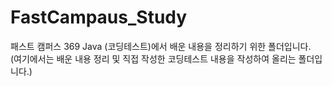 # FastCampaus_Study

패스트 캠퍼스 369 Java (코딩테스트)에서 배운 내용을 정리하기 위한 폴더입니다.<br/>
(여기에서는 배운 내용 정리 및 직접 작성한 코딩테스트 내용을 작성하여 올리는 폴더입니다.)<br/>
